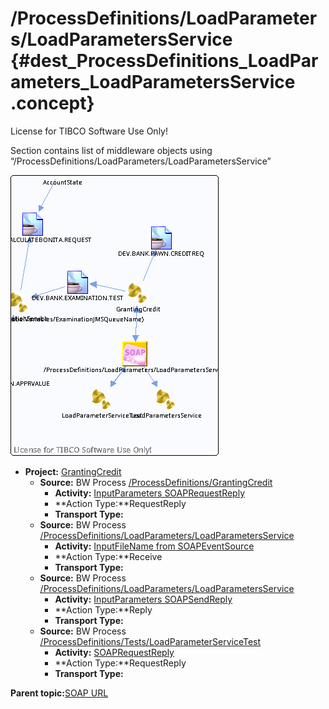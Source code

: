 # /ProcessDefinitions/LoadParameters/LoadParametersService {#dest_ProcessDefinitions_LoadParameters_LoadParametersService .concept}

License for TIBCO Software Use Only!

Section contains list of middleware objects using “/ProcessDefinitions/LoadParameters/LoadParametersService”

![](dest_Id126.png)

-   **Project:** [GrantingCredit](../projs/GrantingCredit.md)
    -   **Source:** BW Process [/ProcessDefinitions/GrantingCredit](../../../projects/GrantingCredit/ProcessDefinitions/GrantingCredit.process.md)
        -   **Activity:** [InputParameters SOAPRequestReply](../projs/act_125.md)
        -   **Action Type:**RequestReply
        -   **Transport Type:**
    -   **Source:** BW Process [/ProcessDefinitions/LoadParameters/LoadParametersService](../../../projects/GrantingCredit/ProcessDefinitions/LoadParameters/LoadParametersService.process.md)
        -   **Activity:** [InputFileName from SOAPEventSource](../projs/act_127.md)
        -   **Action Type:**Receive
        -   **Transport Type:**
    -   **Source:** BW Process [/ProcessDefinitions/LoadParameters/LoadParametersService](../../../projects/GrantingCredit/ProcessDefinitions/LoadParameters/LoadParametersService.process.md)
        -   **Activity:** [InputParameters SOAPSendReply](../projs/act_129.md)
        -   **Action Type:**Reply
        -   **Transport Type:**
    -   **Source:** BW Process [/ProcessDefinitions/Tests/LoadParameterServiceTest](../../../projects/GrantingCredit/ProcessDefinitions/Tests/LoadParameterServiceTest.process.md)
        -   **Activity:** [SOAPRequestReply](../projs/act_133.md)
        -   **Action Type:**RequestReply
        -   **Transport Type:**

**Parent topic:**[SOAP URL](../../../crossref/dest/msgs/Group_Id153.md)

